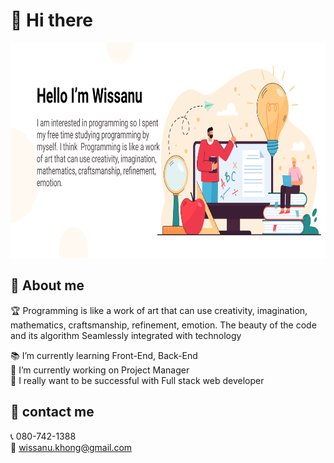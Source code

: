 # 👏 Hi there

<img style=" width:1127px; height:344px" src="https://github.com/Wissanukhong/Wissanukhong/blob/master/Picture/banner.png" alt="profile">

## 📃 About me

🏆 Programming is like a work of art that can use creativity, imagination, mathematics, craftsmanship, refinement, emotion. The beauty of the code and its algorithm Seamlessly integrated with technology

<!-- 🌈 การเขียนโปรแกรมเปรียบเหมือนงานศิลปะที่สามารถใช้ความคิดสร้างสรรค์ จินตนาการ คณิตศาสตร์ งานฝีมือ ความประณีต อารมณ์ความรู้สึก ความสวยงามของโค้ดและอัลกอริทึม หลอมรวมเข้ากับเทคโนโลยีได้อย่างลงตัว -->

📚 I’m currently learning Front-End, Back-End  
🏢 I’m currently working on Project Manager  
🎯 I really want to be successful with Full stack web developer

## 🚩 contact me

📞 080-742-1388  
📧 wissanu.khong@gmail.com
